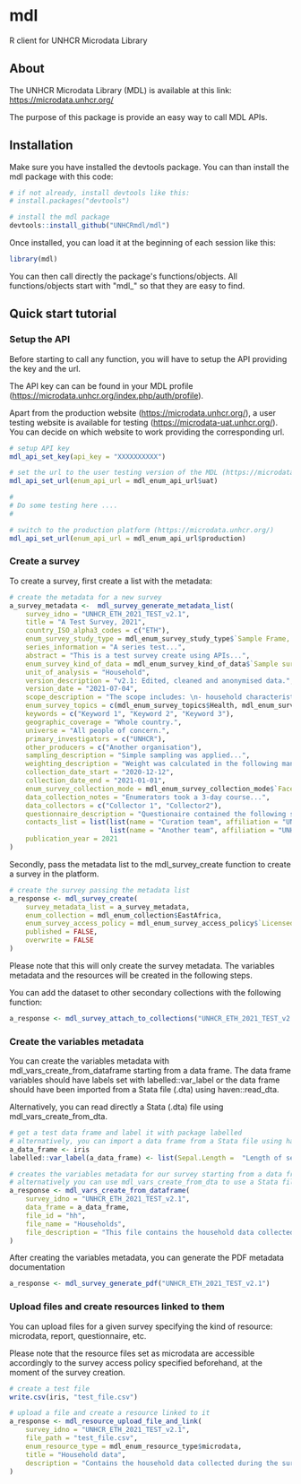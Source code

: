 # mdl
R client for UNHCR Microdata Library

## About
The UNHCR Microdata Library (MDL) is available at this link: https://microdata.unhcr.org/

The purpose of this package is provide an easy way to call MDL APIs. 

## Installation
Make sure you have installed the devtools package. You can than install the mdl package with this code:

``` r
# if not already, install devtools like this: 
# install.packages("devtools")

# install the mdl package
devtools::install_github("UNHCRmdl/mdl")
```


Once installed, you can load it at the beginning of each session like this:
```r
library(mdl)
```
You can then call directly the package's functions/objects. 
All functions/objects start with "mdl_" so that they are easy to find.


## Quick start tutorial

### Setup the API

Before starting to call any function, you will have to setup the API providing the key and the url.


The API key can can be found in your MDL profile (https://microdata.unhcr.org/index.php/auth/profile).


Apart from the production website (https://microdata.unhcr.org/), a user testing website is available for testing (https://microdata-uat.unhcr.org/). You can decide on which website to work providing the corresponding url.

```r
# setup API key
mdl_api_set_key(api_key = "XXXXXXXXXX")

# set the url to the user testing version of the MDL (https://microdata-uat.unhcr.org/)
mdl_api_set_url(enum_api_url = mdl_enum_api_url$uat)

#
# Do some testing here ....
#

# switch to the production platform (https://microdata.unhcr.org/)
mdl_api_set_url(enum_api_url = mdl_enum_api_url$production)
```

### Create a survey

To create a survey, first create a list with the metadata:

```r
# create the metadata for a new survey
a_survey_metadata <-  mdl_survey_generate_metadata_list(
    survey_idno = "UNHCR_ETH_2021_TEST_v2.1",
    title = "A Test Survey, 2021",
    country_ISO_alpha3_codes = c("ETH"),
    enum_survey_study_type = mdl_enum_survey_study_type$`Sample Frame, Households [sf/hh]`,
    series_information = "A series test...",
    abstract = "This is a test survey create using APIs...",
    enum_survey_kind_of_data = mdl_enum_survey_kind_of_data$`Sample survey data [ssd]`,
    unit_of_analysis = "Household",
    version_description = "v2.1: Edited, cleaned and anonymised data.",
    version_date = "2021-07-04",
    scope_description = "The scope includes: \n- household characteristics \n- dwellings",
    enum_survey_topics = c(mdl_enum_survey_topics$Health, mdl_enum_survey_topics$Protection),
    keywords = c("Keyword 1", "Keyword 2", "Keyword 3"),
    geographic_coverage = "Whole country.",
    universe = "All people of concern.",
    primary_investigators = c("UNHCR"),
    other_producers = c("Another organisation"),
    sampling_description = "Simple sampling was applied...",
    weighting_description = "Weight was calculated in the following manner...",
    collection_date_start = "2020-12-12",
    collection_date_end = "2021-01-01",
    enum_survey_collection_mode = mdl_enum_survey_collection_mode$`Face-to-face [f2f]`,
    data_collection_notes = "Enumerators took a 3-day course...",
    data_collectors = c("Collector 1", "Collector2"),
    questionnaire_description = "Questionaire contained the following sections: ... ",
    contacts_list = list(list(name = "Curation team", affiliation = "UNHCR", email = "xxx@xxx.org"),
                         list(name = "Another team", affiliation = "UNHCR", email = "xxx2@xxx.org")),
    publication_year = 2021
)
```


Secondly, pass the metadata list to the mdl_survey_create function to create a survey in the platform.
```r
# create the survey passing the metadata list
a_response <- mdl_survey_create(
    survey_metadata_list = a_survey_metadata,
    enum_collection = mdl_enum_collection$EastAfrica,
    enum_survey_access_policy = mdl_enum_survey_access_policy$`Licensed use files`,
    published = FALSE,
    overwrite = FALSE
)
```
Please note that this will only create the survey metadata. The variables metadata and the resources will be created in the following steps.

You can add the dataset to other secondary collections with the following function:
```r
a_response <- mdl_survey_attach_to_collections("UNHCR_ETH_2021_TEST_v2.1", link_collections = c(mdl_enum_collection$ProtectionMonitoring, mdl_enum_collection$VulnerabilityAssessments))
```


### Create the variables metadata

You can create the variables metadata with mdl_vars_create_from_dataframe starting from a data frame. The data frame variables should have labels set with labelled::var_label or the data frame should have been imported from a Stata file (.dta) using haven::read_dta.

Alternatively, you can read directly a Stata (.dta) file using mdl_vars_create_from_dta.

```r
# get a test data frame and label it with package labelled
# alternatively, you can import a data frame from a Stata file using haven::read_dta
a_data_frame <- iris
labelled::var_label(a_data_frame) <- list(Sepal.Length =  "Length of sepal", Sepal.Width = "Width of sepal", Petal.Length = "Length of petal", Petal.Width = "Width of Petal", Species = "Species")

# creates the variables metadata for our survey starting from a data frame
# alternatively you can use mdl_vars_create_from_dta to use a Stata file instead
a_response <- mdl_vars_create_from_dataframe(
    survey_idno = "UNHCR_ETH_2021_TEST_v2.1",
    data_frame = a_data_frame,
    file_id = "hh",
    file_name = "Households",
    file_description = "This file contains the household data collected during the survey."
)
```

After creating the variables metadata, you can generate the PDF metadata documentation
```r
a_response <- mdl_survey_generate_pdf("UNHCR_ETH_2021_TEST_v2.1")
```


### Upload files and create resources linked to them

You can upload files for a given survey specifying the kind of resource: microdata, report, questionnaire, etc. 

Please note that the resource files set as microdata are accessible accordingly to the survey access policy specified beforehand, at the moment of the survey creation.

```r
# create a test file
write.csv(iris, "test_file.csv")

# upload a file and create a resource linked to it
a_response <- mdl_resource_upload_file_and_link(
    survey_idno = "UNHCR_ETH_2021_TEST_v2.1",
    file_path = "test_file.csv",
    enum_resource_type = mdl_enum_resource_type$microdata,
    title = "Household data",
    description = "Contains the household data collected during the survey"
)
```



